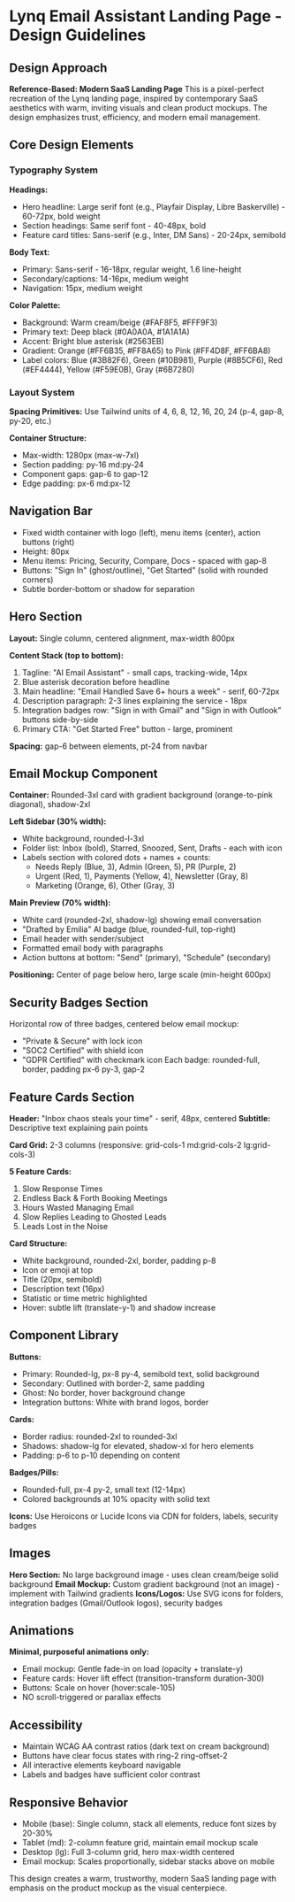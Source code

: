 # Lynq Email Assistant Landing Page - Design Guidelines

## Design Approach
**Reference-Based: Modern SaaS Landing Page**
This is a pixel-perfect recreation of the Lynq landing page, inspired by contemporary SaaS aesthetics with warm, inviting visuals and clean product mockups. The design emphasizes trust, efficiency, and modern email management.

## Core Design Elements

### Typography System
**Headings:**
- Hero headline: Large serif font (e.g., Playfair Display, Libre Baskerville) - 60-72px, bold weight
- Section headings: Same serif font - 40-48px, bold
- Feature card titles: Sans-serif (e.g., Inter, DM Sans) - 20-24px, semibold

**Body Text:**
- Primary: Sans-serif - 16-18px, regular weight, 1.6 line-height
- Secondary/captions: 14-16px, medium weight
- Navigation: 15px, medium weight

**Color Palette:**
- Background: Warm cream/beige (#FAF8F5, #FFF9F3)
- Primary text: Deep black (#0A0A0A, #1A1A1A)
- Accent: Bright blue asterisk (#2563EB)
- Gradient: Orange (#FF6B35, #FF8A65) to Pink (#FF4D8F, #FF6BA8)
- Label colors: Blue (#3B82F6), Green (#10B981), Purple (#8B5CF6), Red (#EF4444), Yellow (#F59E0B), Gray (#6B7280)

### Layout System
**Spacing Primitives:** Use Tailwind units of 4, 6, 8, 12, 16, 20, 24 (p-4, gap-8, py-20, etc.)

**Container Structure:**
- Max-width: 1280px (max-w-7xl)
- Section padding: py-16 md:py-24
- Component gaps: gap-6 to gap-12
- Edge padding: px-6 md:px-12

## Navigation Bar
- Fixed width container with logo (left), menu items (center), action buttons (right)
- Height: 80px
- Menu items: Pricing, Security, Compare, Docs - spaced with gap-8
- Buttons: "Sign In" (ghost/outline), "Get Started" (solid with rounded corners)
- Subtle border-bottom or shadow for separation

## Hero Section
**Layout:** Single column, centered alignment, max-width 800px

**Content Stack (top to bottom):**
1. Tagline: "AI Email Assistant" - small caps, tracking-wide, 14px
2. Blue asterisk decoration before headline
3. Main headline: "Email Handled Save 6+ hours a week" - serif, 60-72px
4. Description paragraph: 2-3 lines explaining the service - 18px
5. Integration badges row: "Sign in with Gmail" and "Sign in with Outlook" buttons side-by-side
6. Primary CTA: "Get Started Free" button - large, prominent

**Spacing:** gap-6 between elements, pt-24 from navbar

## Email Mockup Component
**Container:** Rounded-3xl card with gradient background (orange-to-pink diagonal), shadow-2xl

**Left Sidebar (30% width):**
- White background, rounded-l-3xl
- Folder list: Inbox (bold), Starred, Snoozed, Sent, Drafts - each with icon
- Labels section with colored dots + names + counts:
  - Needs Reply (Blue, 3), Admin (Green, 5), PR (Purple, 2)
  - Urgent (Red, 1), Payments (Yellow, 4), Newsletter (Gray, 8)
  - Marketing (Orange, 6), Other (Gray, 3)

**Main Preview (70% width):**
- White card (rounded-2xl, shadow-lg) showing email conversation
- "Drafted by Emilia" AI badge (blue, rounded-full, top-right)
- Email header with sender/subject
- Formatted email body with paragraphs
- Action buttons at bottom: "Send" (primary), "Schedule" (secondary)

**Positioning:** Center of page below hero, large scale (min-height 600px)

## Security Badges Section
Horizontal row of three badges, centered below email mockup:
- "Private & Secure" with lock icon
- "SOC2 Certified" with shield icon
- "GDPR Certified" with checkmark icon
Each badge: rounded-full, border, padding px-6 py-3, gap-2

## Feature Cards Section
**Header:** "Inbox chaos steals your time" - serif, 48px, centered
**Subtitle:** Descriptive text explaining pain points

**Card Grid:** 2-3 columns (responsive: grid-cols-1 md:grid-cols-2 lg:grid-cols-3)

**5 Feature Cards:**
1. Slow Response Times
2. Endless Back & Forth Booking Meetings
3. Hours Wasted Managing Email
4. Slow Replies Leading to Ghosted Leads
5. Leads Lost in the Noise

**Card Structure:**
- White background, rounded-2xl, border, padding p-8
- Icon or emoji at top
- Title (20px, semibold)
- Description text (16px)
- Statistic or time metric highlighted
- Hover: subtle lift (translate-y-1) and shadow increase

## Component Library

**Buttons:**
- Primary: Rounded-lg, px-8 py-4, semibold text, solid background
- Secondary: Outlined with border-2, same padding
- Ghost: No border, hover background change
- Integration buttons: White with brand logos, border

**Cards:**
- Border radius: rounded-2xl to rounded-3xl
- Shadows: shadow-lg for elevated, shadow-xl for hero elements
- Padding: p-6 to p-10 depending on content

**Badges/Pills:**
- Rounded-full, px-4 py-2, small text (12-14px)
- Colored backgrounds at 10% opacity with solid text

**Icons:**
Use Heroicons or Lucide Icons via CDN for folders, labels, security badges

## Images
**Hero Section:** No large background image - uses clean cream/beige solid background
**Email Mockup:** Custom gradient background (not an image) - implement with Tailwind gradients
**Icons/Logos:** Use SVG icons for folders, integration badges (Gmail/Outlook logos), security badges

## Animations
**Minimal, purposeful animations only:**
- Email mockup: Gentle fade-in on load (opacity + translate-y)
- Feature cards: Hover lift effect (transition-transform duration-300)
- Buttons: Scale on hover (hover:scale-105)
- NO scroll-triggered or parallax effects

## Accessibility
- Maintain WCAG AA contrast ratios (dark text on cream background)
- Buttons have clear focus states with ring-2 ring-offset-2
- All interactive elements keyboard navigable
- Labels and badges have sufficient color contrast

## Responsive Behavior
- Mobile (base): Single column, stack all elements, reduce font sizes by 20-30%
- Tablet (md): 2-column feature grid, maintain email mockup scale
- Desktop (lg): Full 3-column grid, hero max-width centered
- Email mockup: Scales proportionally, sidebar stacks above on mobile

This design creates a warm, trustworthy, modern SaaS landing page with emphasis on the product mockup as the visual centerpiece.